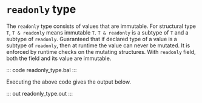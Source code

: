 # `readonly` type

The `readonly` type consists of values that are immutable. For structural type `T`, `T & readonly` means immutable `T`. `T & readonly` is a subtype of `T` and a subtype of `readonly`. Guaranteed that if declared type of a value is a subtype of `readonly`, then at runtime the value can never be mutated. It is enforced by runtime checks on the mutating structures. With `readonly` field, both the field and its value are immutable.

::: code readonly_type.bal :::

Executing the above code gives the output below.

::: out readonly_type.out :::